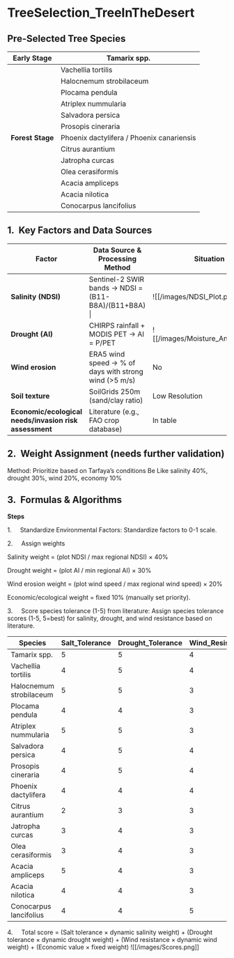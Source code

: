 # TreeSelection_TreeInTheDesert
## Pre-Selected Tree Species

| **Early Stage**  | Tamarix spp.                              |
| ---------------- | ----------------------------------------- |
|                  | Vachellia tortilis                        |
|                  | Halocnemum strobilaceum                   |
|                  | Plocama pendula                           |
|                  | Atriplex nummularia                       |
|                  | Salvadora persica                         |
|                  | Prosopis cineraria                        |
| **Forest Stage** | Phoenix dactylifera / Phoenix canariensis |
|                  | Citrus aurantium                          |
|                  | Jatropha curcas                           |
|                  | Olea cerasiformis                         |
|                  | Acacia ampliceps                          |
|                  | Acacia nilotica                           |
|                  | Conocarpus lancifolius                    |
## 1.  Key Factors and Data Sources


| **Factor**                                             | **Data Source & Processing Method**                   | **Situation**              |
| ------------------------------------------------------ | ----------------------------------------------------- | -------------------------- |
| **Salinity (NDSI)**                                    | Sentinel-2 SWIR bands → NDSI = (B11-B8A)/(B11+B8A) \| | ![[/images/NDSI_Plot.png]]         |
| **Drought (AI)**                                       | CHIRPS rainfall + MODIS PET → AI = P/PET              | ![[/images/Moisture_Analysis.png]] |
| **Wind erosion**                                       | ERA5 wind speed → % of days with strong wind (>5 m/s) | No                         |
| **Soil texture**                                       | SoilGrids 250m (sand/clay ratio)                      | Low Resolution             |
| **Economic/ecological needs/invasion risk assessment** | Literature (e.g., FAO crop database)                  | In table                   |

## 2.  Weight Assignment (needs further validation)

Method: Prioritize based on Tarfaya’s conditions
Be Like salinity 40%, drought 30%, wind 20%, economy 10%

## 3.  Formulas & Algorithms

**Steps**

1.     Standardize Environmental Factors: Standardize factors to 0-1 scale.

2.     Assign weights

Salinity weight = (plot NDSI / max regional NDSI) × 40%

Drought weight = (plot AI / min regional AI) × 30%

Wind erosion weight = (plot wind speed / max regional wind speed) × 20%

Economic/ecological weight = fixed 10% (manually set priority).

3.     Score species tolerance (1-5) from literature: Assign species tolerance scores (1-5, 5=best) for salinity, drought, and wind resistance based on literature.


| Species                 | Salt_Tolerance | Drought_Tolerance | Wind_Resistance |
| ----------------------- | -------------- | ----------------- | --------------- |
| Tamarix spp.            | 5              | 5                 | 4               |
| Vachellia tortilis      | 4              | 5                 | 4               |
| Halocnemum strobilaceum | 5              | 5                 | 3               |
| Plocama pendula         | 4              | 4                 | 3               |
| Atriplex nummularia     | 5              | 5                 | 3               |
| Salvadora persica       | 4              | 5                 | 4               |
| Prosopis cineraria      | 4              | 5                 | 4               |
| Phoenix dactylifera     | 4              | 4                 | 4               |
| Citrus aurantium        | 2              | 3                 | 3               |
| Jatropha curcas         | 3              | 4                 | 3               |
| Olea cerasiformis       | 3              | 4                 | 3               |
| Acacia ampliceps        | 5              | 4                 | 3               |
| Acacia nilotica         | 4              | 4                 | 3               |
| Conocarpus lancifolius  | 4              | 4                 | 5               |

4.     Total score = (Salt tolerance × dynamic salinity weight) + (Drought tolerance × dynamic drought weight) + (Wind resistance × dynamic wind weight) + (Economic value × fixed weight)
![[/images/Scores.png]]
